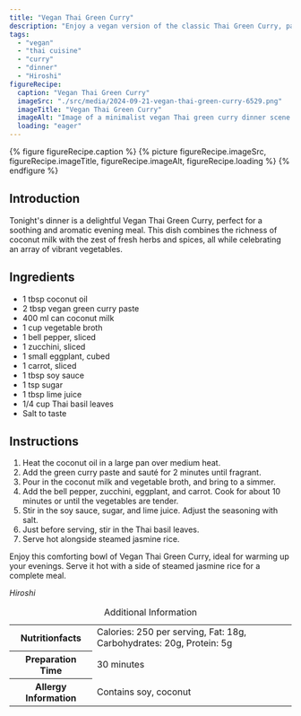 ```yaml
---
title: "Vegan Thai Green Curry"
description: "Enjoy a vegan version of the classic Thai Green Curry, packed with fresh vegetables and aromatic herbs, perfect for a comforting dinner."
tags:
  - "vegan"
  - "thai cuisine"
  - "curry"
  - "dinner"
  - "Hiroshi"
figureRecipe: 
  caption: "Vegan Thai Green Curry"
  imageSrc: "./src/media/2024-09-21-vegan-thai-green-curry-6529.png"
  imageTitle: "Vegan Thai Green Curry"
  imageAlt: "Image of a minimalist vegan Thai green curry dinner scene. The curry is served in a sophisticated ceramic bowl with bell peppers, zucchini, eggplant, and carrots, beside steamy jasmine rice. A tiny Thai basil pot decorates the naturally lit table, evoking tranquility."
  loading: "eager"
---
```


{% figure figureRecipe.caption %}
{% picture figureRecipe.imageSrc, figureRecipe.imageTitle, figureRecipe.imageAlt, figureRecipe.loading %}
{% endfigure %}

## Introduction

Tonight's dinner is a delightful Vegan Thai Green Curry, perfect for a soothing and aromatic evening meal. This dish combines the richness of coconut milk with the zest of fresh herbs and spices, all while celebrating an array of vibrant vegetables.

## Ingredients

- 1 tbsp coconut oil 
- 2 tbsp vegan green curry paste 
- 400 ml can coconut milk 
- 1 cup vegetable broth 
- 1 bell pepper, sliced 
- 1 zucchini, sliced 
- 1 small eggplant, cubed 
- 1 carrot, sliced 
- 1 tbsp soy sauce 
- 1 tsp sugar 
- 1 tbsp lime juice 
- 1/4 cup Thai basil leaves 
- Salt to taste

## Instructions

1. Heat the coconut oil in a large pan over medium heat. 
2. Add the green curry paste and sauté for 2 minutes until fragrant. 
3. Pour in the coconut milk and vegetable broth, and bring to a simmer. 
4. Add the bell pepper, zucchini, eggplant, and carrot. Cook for about 10 minutes or until the vegetables are tender. 
5. Stir in the soy sauce, sugar, and lime juice. Adjust the seasoning with salt. 
6. Just before serving, stir in the Thai basil leaves. 
7. Serve hot alongside steamed jasmine rice.

Enjoy this comforting bowl of Vegan Thai Green Curry, ideal for warming up your evenings. Serve it hot with a side of steamed jasmine rice for a complete meal.

*Hiroshi*

<table><caption class='sr-only'>Additional Information</caption><tr><th>Nutritionfacts</th><td>Calories: 250 per serving, Fat: 18g, Carbohydrates: 20g, Protein: 5g&nbsp;</td></tr><tr><th>Preparation Time</th><td>30 minutes&nbsp;</td></tr><tr><th>Allergy Information</th><td>Contains soy, coconut&nbsp;</td></tr></table>

